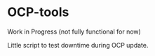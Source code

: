 # OCP-tools

Work in Progress (not fully functional for now)

Little script to test downtime during OCP update.

